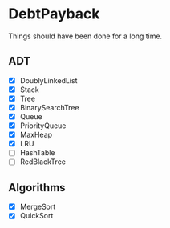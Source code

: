 # DebtPayback
Things should have been done for a long time.


## ADT
- [X] DoublyLinkedList
- [X] Stack
- [X] Tree
- [X] BinarySearchTree
- [X] Queue
- [X] PriorityQueue
- [X] MaxHeap
- [X] LRU
- [ ] HashTable
- [ ] RedBlackTree

## Algorithms
- [X] MergeSort
- [X] QuickSort

